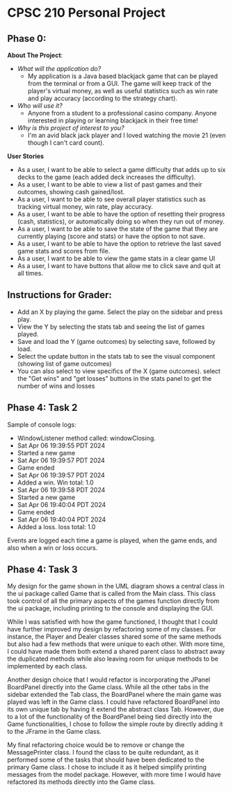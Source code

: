 # CPSC 210 Personal Project

## Phase 0:

**About The Project**:
- _What will the application do?_
  - My application is a Java based blackjack game that can be played from the terminal or from a GUI. The game will keep track of the player's virtual money, as well as useful statistics such as win rate and play accuracy (according to the strategy chart).
- _Who will use it?_
  - Anyone from a student to a professional casino company. Anyone interested in playing or learning blackjack in their free time! 
- _Why is this project of interest to you?_
  - I'm an avid black jack player and I loved watching the movie 21 (even though I can't card count). 

**User Stories**
- As a user, I want to be able to select a game difficulty that adds up to six decks to the game (each added deck increases the difficulty).
- As a user, I want to be able to view a list of past games and their outcomes, showing cash gained/lost.
- As a user, I want to be able to see overall player statistics such as tracking virtual money, win rate, play accuracy.
- As a user, I want to be able to have the option of resetting their progress (cash, statistics), or automatically doing so when they run out of money.
- As a user, I want to be able to save the state of the game that they are currently playing (score and stats) or have the option to not save.
- As a user, I want to be able to have the option to retrieve the last saved game stats and scores from file. 
- As a user, I want to be able to view the game stats in a clear game UI
- As a user, I want to have buttons that allow me to click save and quit at all times. 


## Instructions for Grader:
- Add an X by playing the game. Select the play on the sidebar and press play.
- View the Y by selecting the stats tab and seeing the list of games played.
- Save and load the Y (game outcomes) by selecting save, followed by load. 
- Select the update button in the stats tab to see the visual component (showing list of game outcomes)
- You can also select to view specifics of the X (game outcomes). select the "Get wins" and "get losses" buttons in the stats panel to get the number of wins and losses

## Phase 4: Task 2
Sample of console logs:
* WindowListener method called: windowClosing.
* Sat Apr 06 19:39:55 PDT 2024
* Started a new game
* Sat Apr 06 19:39:57 PDT 2024
* Game ended
* Sat Apr 06 19:39:57 PDT 2024
* Added a win. Win total: 1.0
* Sat Apr 06 19:39:58 PDT 2024
* Started a new game
* Sat Apr 06 19:40:04 PDT 2024
* Game ended
* Sat Apr 06 19:40:04 PDT 2024
* Added a loss. loss total: 1.0

Events are logged each time a game is played, when the game ends, and also 
when a win or loss occurs. 

## Phase 4: Task 3
My design for the game shown in the UML diagram shows a central class in the 
ui package called Game that is called from the Main class. This class took 
control of all the primary aspects of the games function directly from the 
ui package, including printing to the console and displaying the GUI.

While I was satisfied with how the game functioned, I thought that I could have 
further improved my design by refactoring some of my classes. For instance, 
the Player and Dealer classes shared some of the same methods but also had 
a few methods that were unique to each other. With more time, I could have made 
them both extend a shared parent class to abstract away the duplicated methods 
while also leaving room for unique methods to be implemented by each class. 

Another design choice that I would refactor is incorporating the JPanel 
BoardPanel directly into the Game class. While all the other tabs in the sidebar extended
the Tab class, the BoardPanel where the main game was played was left in the Game class.
I could have refactored BoardPanel into 
its own unique tab by having it extend the abstract class Tab. However, due to a lot of the 
functionality of the BoardPanel being tied directly into the Game functionalities,
I chose to follow the simple route by directly adding it to the JFrame 
in the Game class. 

My final refactoring choice would be to remove or change the MessagePrinter class.
I found the class to be quite redundant, as it performed 
some of the tasks that should have been dedicated to the primary Game class. 
I chose to include it as it helped simplify printing messages from 
the model package. However, with more time I would have refactored its 
methods directly into the Game class. 